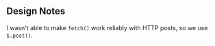 Design Notes
-----------

I wasn't able to make `fetch()` work reliably with HTTP posts, so we use `$.post()`.
